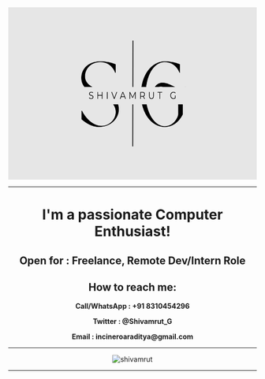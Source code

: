 <div align="center">
    <img src="1.png" alt="Business Card" width="600" height="350" style="display: block; margin: 0 auto;">
</div>

***

<h1 align="center">I'm a passionate Computer Enthusiast!</h1>
<h2 align="center"> Open for : Freelance, Remote Dev/Intern Role</h2>

<h2 align="center">How to reach me: </h2>
<p align="center"><strong>Call/WhatsApp : +91 8310454296</strong></p>
<p align="center"><strong>Twitter : @Shivamrut_G</strong></p>
<p align="center"><strong>Email : incineroaraditya@gmail.com</strong></p>
<hr>
<p align="center">
    <img src="https://github-readme-stats.vercel.app/api/top-langs?username=shivamrut&show_icons=true&locale=en&layout=compact" alt="shivamrut" />
</p>
<hr>

